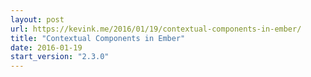 ```yaml
---
layout: post
url: https://kevink.me/2016/01/19/contextual-components-in-ember/
title: "Contextual Components in Ember"
date: 2016-01-19
start_version: "2.3.0"
---
```

